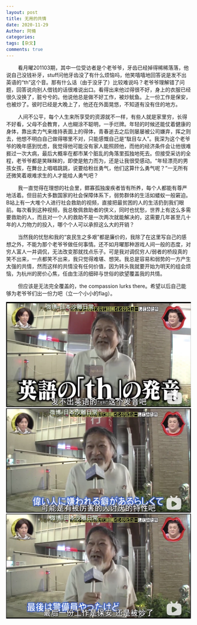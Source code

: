 ```yaml
---
layout: post
title: 无用的共情
date: 2020-11-29
Author: 阿翛
categories: 
tags: [杂文]
comments: true
---
```


&emsp;&emsp; 		看月曜201103期，其中一位受访者是个老爷爷，牙齿已经掉得稀稀落落，他说自己没钱补牙，stuff问他牙齿没了有什么烦恼吗，他笑嘻嘻地回答说是发不出英语的“th”这个音。那有什么话（由于没牙了）比较难说吗？老爷爷理解错了问题，回答说向别人借钱的话很难说出口。看得出来他过得很不好，身上的衣服已经很久没换了，脏兮兮的。他说他总是做不好工作，被炒鱿鱼。上一份工作是保安，也被炒了。彼时已经是大晚上了，他还在外面晃悠，不知道有没有住的地方。

&emsp;&emsp; 		人间不公平，每个人生来所享受的资源就不一样，有些人就是家里穷，长得不好看，父母不会教育，人也糊涂不聪明，一手烂牌。年轻的时候还能仗着健康的身体，靠出卖力气来维持表面上的得体，青春逝去之后则屡屡被公司嫌弃，挥之则去，他想不明白自己做得哪里不对，只能感慨自己是“駄目な人”。我深为这个老爷爷的晚年感到忧虑，我觉得他可能没有家人能照顾他，而他的经济条件会让他很难捱过一次大病，最后大概率在都市某个脏乱的角落里孤独地死去。但接受采访的全程，老爷爷都是笑眯眯的，即使是勉力而为，还是让我很受感动。“年轻漂亮的男孩女孩，在舞台上唱唱跳跳，说要给粉丝勇气，他们这算什么勇气呢？”一无所有还微笑着艰难求生的人才能给人勇气吧？

&emsp;&emsp; 		我一直觉得在理想的社会里，鳏寡孤独废疾者皆有所养，每个人都能有尊严地活着。但目前大多数国家的社会保障体系下，弱势群体的生活如蝼蚁一般窘迫。B站上有一大堆个人进行社会救助的视频，直接把最贫困的人的生活扔到我们眼前。每次看到这种视频，我总敬佩救助者的侠义，同时也忧愁，世界上有这么多需要救助的人，而且对一个人的救助不是一次两次就能解决的，这需要几年甚至几十年的人力物力的投入，哪个个人可以承担这么大的开销？

&emsp;&emsp; 		当然我的忧愁和我的“哀民生之多艰”都是廉价的，我除了在这里写自己的感想之外，不能为那个老爷爷做任何事情。还不如月曜那种游戏人间一般的态度，对穷人富人一并调侃，无法改变那就找点乐子。可是我对调侃穷人/弱者的桥段真的笑不出来，一点都笑不出来，我只觉得难堪、想哭。我总是容易和弱势的一方产生太强的共情，然而这样的共情没有任何价值，因为转头我就要开始为明天的组会烦恼，为杭州的房价心焦，任由生活的细碎与世俗的欲望覆盖我的共情。

&emsp;&emsp; 		但应该是无法完全覆盖的，the compassion lurks there。希望以后自己能够为老爷爷们出一份力吧（立一个小小的flag）。

![alt pic](../images/oj0.jpg "老爷爷0")
![alt pic](../images/oj1.jpg "老爷爷1")
![alt pic](../images/oj2.jpg "老爷爷2")